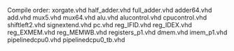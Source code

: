 Compile order:
xorgate.vhd half_adder.vhd full_adder.vhd adder64.vhd add.vhd mux5.vhd mux64.vhd alu.vhd alucontrol.vhd cpucontrol.vhd shiftleft2.vhd signextend.vhd pc.vhd reg_IFID.vhd reg_IDEX.vhd reg_EXMEM.vhd reg_MEMWB.vhd registers_p1.vhd dmem.vhd imem_p1.vhd pipelinedcpu0.vhd pipelinedcpu0_tb.vhd

